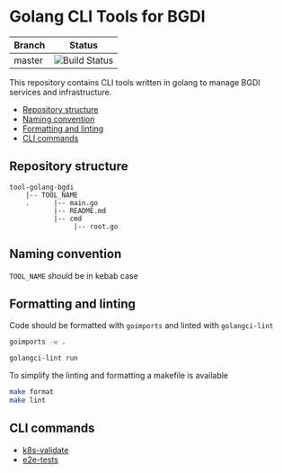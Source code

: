 # Golang CLI Tools for BGDI

| Branch | Status |
|--------|-----------|
| master | ![Build Status](https://codebuild.eu-central-1.amazonaws.com/badges?uuid=eyJlbmNyeXB0ZWREYXRhIjoiSklmL2ZFYzE2QXRVZzloVFo4dFYrdHh3a2pzZXZOYnYxSXpVVzRRbUlzUDJ6OEpSMWREaHo5d01hYUFpdjR3V05ORkljcG96aUlJTG8wOWZoMituTzlNPSIsIml2UGFyYW1ldGVyU3BlYyI6InBTdWJDZjh1bXNaR1pZSGwiLCJtYXRlcmlhbFNldFNlcmlhbCI6MX0%3D&branch=master) |

This repository contains CLI tools written in golang to manage BGDI services and infrastructure.

- [Repository structure](#repository-structure)
- [Naming convention](#naming-convention)
- [Formatting and linting](#formatting-and-linting)
- [CLI commands](#cli-commands)

## Repository structure

```text
tool-golang-bgdi
    |-- TOOL_NAME
    .      |-- main.go
           |-- README.md
           |-- cmd
                |-- root.go
```

## Naming convention

`TOOL_NAME` should be in kebab case

## Formatting and linting

Code should be formatted with `goimports` and linted with `golangci-lint`

```bash
goimports -w .
```

```bash
golangci-lint run
```

To simplify the linting and formatting a makefile is available

```bash
make format
make lint
```

## CLI commands

- [k8s-validate](./k8s-validate/README.md)
- [e2e-tests](./e2e-tests/README.md)

